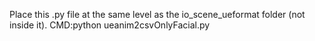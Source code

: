 Place this .py file at the same level as the io_scene_ueformat folder (not inside it).
CMD:python ueanim2csvOnlyFacial.py <folder path>
